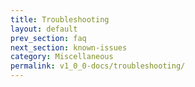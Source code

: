 ```yaml
---
title: Troubleshooting
layout: default
prev_section: faq
next_section: known-issues
category: Miscellaneous
permalink: v1_0_0-docs/troubleshooting/
---
```

